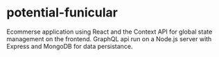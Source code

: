 # potential-funicular

Ecommerse application using React and the Context API for global state management on the frontend.
GraphQL api run on a Node.js server with Express and MongoDB for data persistance. 
